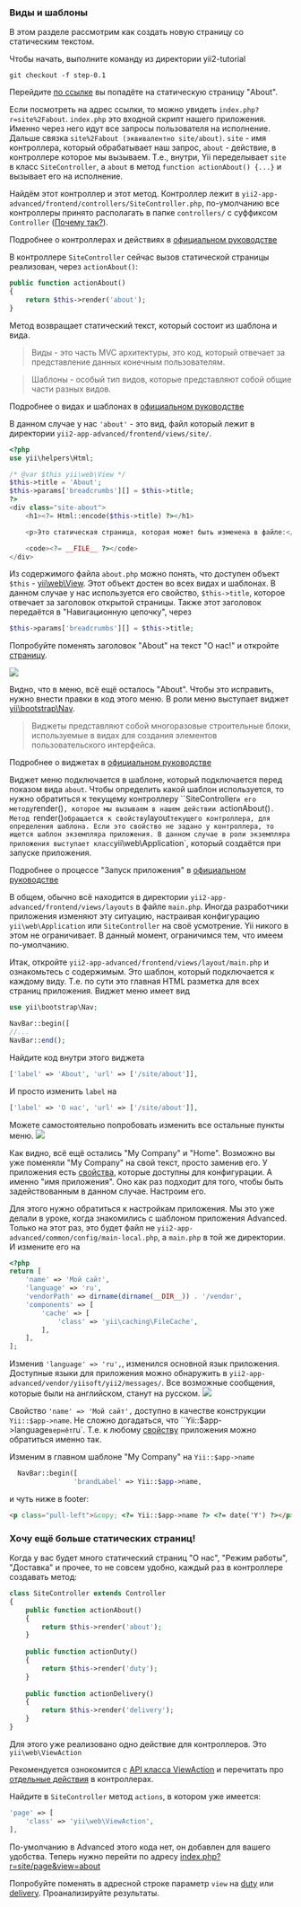 ### Виды и шаблоны

В этом разделе рассмотрим как создать новую страницу со статическим текстом.

Чтобы начать, выполните команду из директории yii2-tutorial

```
git checkout -f step-0.1
```

Перейдите <a href="/yii2-app-advanced/frontend/web/index.php?r=site%2Fabout" target="_blank">
по ссылке</a> вы попадёте на статическую страницу "About".

Если посмотреть на адрес ссылки, то можно увидеть `index.php?r=site%2Fabout`.
`index.php` это входной скрипт нашего приложения. Именно через него идут все запросы пользователя на исполнение.
Дальше связка `site%2Fabout (эквивалентно site/about)`. `site` - имя контроллера, который обрабатывает наш запрос, 
`about` - действие, в контроллере которое мы вызываем. Т.е., внутри, Yii переделывает `site` в класс `SiteController`, 
а `about` в метод `function actionAbout() {...}` и вызывает его на исполнение.

Найдём этот контроллер и этот метод. Контроллер лежит в `yii2-app-advanced/frontend/controllers/SiteController.php`, 
по-умолчанию все контроллеры принято располагать в папке `controllers/` c суффиксом `Controller` 
(<a href="https://github.com/yiisoft/yii2/issues/2709" target="_blank">Почему так?</a>).

<p class="alert alert-info">Подробнее о контроллерах и действиях в 
<a href="https://github.com/yiisoft/yii2/blob/master/docs/guide-ru/structure-controllers.md" target="_blank">официальном
руководстве</a>
</p>

В контроллере `SiteController` сейчас вызов статической страницы реализован, через `actionAbout()`:

```php
public function actionAbout()
{
    return $this->render('about');
}
```

Метод возвращает статический текст, который состоит из шаблона и вида.

> Виды - это часть MVC архитектуры, это код, который отвечает за представление данных конечным пользователям.

> Шаблоны - особый тип видов, которые представляют собой общие части разных видов.

<p class="alert alert-info">Подробнее о видах и шаблонах в 
<a href="https://github.com/yiisoft/yii2/blob/master/docs/guide-ru/structure-views.md" target="_blank">официальном
руководстве</a>
</p>

В данном случае у нас `'about'` - это вид, файл который лежит в директории `yii2-app-advanced/frontend/views/site/`.

```php
<?php
use yii\helpers\Html;

/* @var $this yii\web\View */
$this->title = 'About';
$this->params['breadcrumbs'][] = $this->title;
?>
<div class="site-about">
    <h1><?= Html::encode($this->title) ?></h1>

    <p>Это статическая страница, которая может быть изменена в файле:</p>

    <code><?= __FILE__ ?></code>
</div>
```

Из содержимого файла `about.php` можно понять, что доступен объект `$this` - 
<a href="http://www.yiiframework.com/doc-2.0/yii-web-view.html" target="_blank">yii\web\View</a>.
Этот объект достен во всех видах и шаблонах. В данном случае у нас используется его свойство, `$this->title`, которое
отвечает за заголовок открытой страницы. Также этот заголовок передаётся в "Навигационную цепочку", через 

```php
$this->params['breadcrumbs'][] = $this->title;
```

Попробуйте поменять заголовок "About" на текст "О нас!" и откройте 
<a href="/yii2-app-advanced/frontend/web/index.php?r=site/about" target="_blank">страницу</a>.

<img src="/scripts/assets/screen0.1.jpg" class="img-responsive">

Видно, что в меню, всё ещё осталось "About". Чтобы это исправить, нужно внести правки в код этого меню. В роли меню 
выступает виджет <a href="http://www.yiiframework.com/doc-2.0/yii-bootstrap-nav.html" target="_blank">yii\bootstrap\Nav</a>.

> Виджеты представляют собой многоразовые строительные блоки, используемые в видах для создания элементов пользовательского интерфейса.

<p class="alert alert-info">Подробнее о виджетах в
<a href="https://github.com/yiisoft/yii2/blob/master/docs/guide-ru/structure-widgets.md" target="_blank">официальном
руководстве</a>
</p>

Виджет меню подключается в шаблоне, который подключается перед показом вида `about`. Чтобы определить какой шаблон 
используется, то нужно обратиться к текущему контроллеру ``SiteController` и его методу `render()`, которое мы вызываем
в нашем действии `actionAbout()`. Метод `render()` обращается к свойству `layout` текущего контроллера, для определения шаблона.
Если это свойство не задано у контроллера, то ищется шаблон экземпляра приложения. В данном случае в роли экземпляра
приложения выступает класс `yii\web\Application`, который создаётся при запуске приложения.

<p class="alert alert-info">Подробнее о процессе "Запуск приложения" в
<a href="https://github.com/yiisoft/yii2/blob/master/docs/guide-ru/start-workflow.md" target="_blank">официальном
руководстве</a>
</p>

В общем, обычно всё находится в директории `yii2-app-advanced/frontend/views/layouts` в файле `main.php`. Иногда разработчики
приложения изменяют эту ситуацию, настраивая конфигурацию `yii\web\Application` или `SiteController` на своё усмотрение.
Yii никого в этом не ограничивает. В данный момент, ограничимся тем, что имеем по-умолчанию.

Итак, откройте `yii2-app-advanced/frontend/views/layout/main.php` и ознакомьтесь с содержимым. Это шаблон, который
подключается к каждому виду. Т.е. по сути это главная HTML разметка для всех страниц приложения. Виджет меню имеет вид

```php
use yii\bootstrap\Nav;

NavBar::begin([
//...
NavBar::end();
```

Найдите код внутри этого виджета

```php
['label' => 'About', 'url' => ['/site/about']],
```

И просто изменить `label` на 

```php
['label' => 'О нас', 'url' => ['/site/about']],
```

Можете самостоятельно попробовать изменить все остальные пункты меню.
<img src="/scripts/assets/screen0.1-1.jpg" class="img-responsive">

Как видно, всё ещё остались "My Company" и "Home". Возможно вы уже поменяли "My Company" на свой текст, просто заменив его.
У приложения есть <a href="https://github.com/yiisoft/yii2/blob/master/docs/guide-ru/structure-applications.md#%D0%A1%D0%B2%D0%BE%D0%B9%D1%81%D1%82%D0%B2%D0%B0-%D0%BF%D1%80%D0%B8%D0%BB%D0%BE%D0%B6%D0%B5%D0%BD%D0%B8%D0%B9-" target="_blank">
свойства</a>, которые доступны для конфигурации. А именно "имя приложения". Оно как раз подходит для того, чтобы быть задействованным 
в данном случае. Настроим его.

Для этого нужно обратиться к настройкам приложения. Мы это уже делали в уроке, когда знакомились с шаблоном приложения 
Advanced. Только на этот раз, это будет файл не `yii2-app-advanced/common/config/main-local.php`, а `main.php` в той же 
директории. И измените его на

```php
<?php
return [
    'name' => 'Мой сайт',
    'language' => 'ru',
    'vendorPath' => dirname(dirname(__DIR__)) . '/vendor',
    'components' => [
        'cache' => [
            'class' => 'yii\caching\FileCache',
        ],
    ],
];
```

Изменив `'language' => 'ru',`, изменился основной язык приложения. Доступные языки для приложения можно обнаружить в 
`yii2-app-advanced/vendor/yiisoft/yii2/messages/`. Все возможные сообщения, которые были на английском, станут на русском.
<img src="/scripts/assets/screen0.1-2.jpg" class="img-responsive">

Свойство `'name' => 'Мой сайт',` доступно в качестве конструкции `Yii::$app->name`. Не сложно догадаться, что 
``Yii::$app->language` вернёт `ru`. Т.е. к любому <a href="https://github.com/yiisoft/yii2/blob/master/docs/guide-ru/structure-applications.md#%D0%A1%D0%B2%D0%BE%D0%B9%D1%81%D1%82%D0%B2%D0%B0-%D0%BF%D1%80%D0%B8%D0%BB%D0%BE%D0%B6%D0%B5%D0%BD%D0%B8%D0%B9-" target="_blank">
свойству</a> приложения можно обратиться именно так.

Изменим в главном шаблоне "My Company" на `Yii::$app->name`

```php
  NavBar::begin([
                'brandLabel' => Yii::$app->name,
```

и чуть ниже в footer:

```html
<p class="pull-left">&copy; <?= Yii::$app->name ?> <?= date('Y') ?></p>
```

### Хочу ещё больше статических страниц!
Когда у вас будет много статический страниц "О нас", "Режим работы", "Доставка" и прочее, то не совсем удобно, каждый раз
в контроллере создавать метод:
 
```php
class SiteController extends Controller
{
    public function actionAbout()
    {
        return $this->render('about');
    }
    
    public function actionDuty()
    {
        return $this->render('duty');
    }
    
    public function actionDelivery()
    {
        return $this->render('delivery');
    }
}
```

Для этого уже реализовано одно действие для контроллеров. Это `yii\web\ViewAction`

<p class="alert alert-info">Рекомендуется ознокомится с <a href="http://www.yiiframework.com/doc-2.0/yii-web-viewaction.html" target="_blank">
API класса ViewAction</a> и перечитать про <a href="https://github.com/yiisoft/yii2/blob/master/docs/guide-ru/structure-controllers.md#%D0%9E%D1%82%D0%B4%D0%B5%D0%BB%D1%8C%D0%BD%D1%8B%D0%B5-%D0%B4%D0%B5%D0%B9%D1%81%D1%82%D0%B2%D0%B8%D1%8F-" target="_blank">
отдельные действия</a> в контроллерах.
</p>

Найдите в `SiteController` метод `actions`, в котором уже имеется:

```php
'page' => [
    'class' => 'yii\web\ViewAction',
],
```

По-умолчанию в Advanced этого кода нет, он добавлен для вашего удобства.
Теперь нужно перейти по адресу 
<a href="/yii2-app-advanced/frontend/web/index.php?r=site/page&view=about" target="_blank">
index.php?r=site/page&view=about
</a>

Попробуйте поменять в адресной строке параметр `view` на <a href="/yii2-app-advanced/frontend/web/index.php?r=site/page&view=duty" target="_blank">
duty</a> или <a href="/yii2-app-advanced/frontend/web/index.php?r=site/page&view=delivery" target="_blank">
delivery</a>. Проанализируйте результаты.

